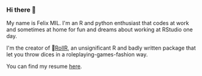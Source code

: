 ### Hi there 👋

My name is Felix MIL. I'm an R and python enthusiast that codes at work and sometimes at home for fun and dreams about working at RStudio one day.

I'm the creator of :game_die:[RollR](https://github.com/Felixmil/rollR), an unsignificant R and badly written package that let you throw dices in a roleplaying-games-fashion way.

You can find my resume [here](resume-fr.md).

<!--
**Felixmil/felixmil** is a ✨ _special_ ✨ repository because its `README.md` (this file) appears on your GitHub profile.

Here are some ideas to get you started:

- 🔭 I’m currently working on ...
- 🌱 I’m currently learning ...
- 👯 I’m looking to collaborate on ...
- 🤔 I’m looking for help with ...
- 💬 Ask me about ...
- 📫 How to reach me: ...
- 😄 Pronouns: ...
- ⚡ Fun fact: ...
-->
